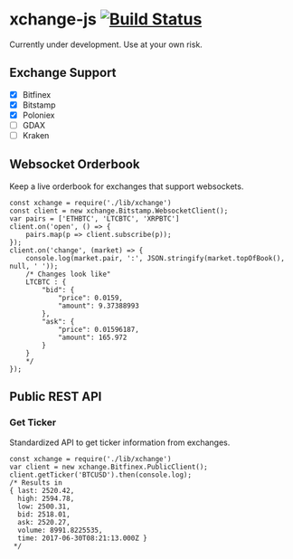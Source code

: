 # xchange-js [![Build Status](https://travis-ci.org/connorgiles/xchange-js.svg?branch=master)](https://travis-ci.org/connorgiles/xchange-js)
Currently under development. Use at your own risk.

## Exchange Support
- [x] Bitfinex
- [x] Bitstamp
- [x] Poloniex
- [ ] GDAX
- [ ] Kraken

## Websocket Orderbook
Keep a live orderbook for exchanges that support websockets.
```node
const xchange = require('./lib/xchange')
const client = new xchange.Bitstamp.WebsocketClient();
var pairs = ['ETHBTC', 'LTCBTC', 'XRPBTC']
client.on('open', () => {
	pairs.map(p => client.subscribe(p));
});
client.on('change', (market) => {
	console.log(market.pair, ':', JSON.stringify(market.topOfBook(), null, ' '));
	/* Changes look like"
	LTCBTC : {
 		"bid": {
  			"price": 0.0159,
  			"amount": 9.37388993
 		},
 		"ask": {
  			"price": 0.01596187,
  			"amount": 165.972
 		}
	}
	*/
});
```
## Public REST API
### Get Ticker
Standardized API to get ticker information from exchanges.
```node
const xchange = require('./lib/xchange')
var client = new xchange.Bitfinex.PublicClient();
client.getTicker('BTCUSD').then(console.log);
/* Results in
{ last: 2520.42,
  high: 2594.78,
  low: 2500.31,
  bid: 2518.01,
  ask: 2520.27,
  volume: 8991.8225535,
  time: 2017-06-30T08:21:13.000Z }
 */
```
